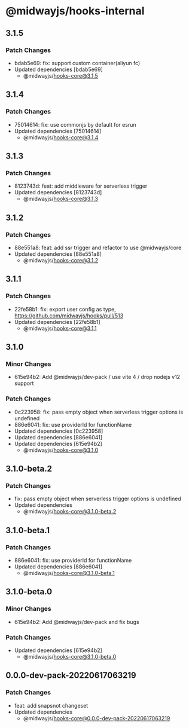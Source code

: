 # @midwayjs/hooks-internal

## 3.1.5

### Patch Changes

- bdab5e69: fix: support custom container(aliyun fc)
- Updated dependencies [bdab5e69]
  - @midwayjs/hooks-core@3.1.5

## 3.1.4

### Patch Changes

- 75014614: fix: use commonjs by default for esrun
- Updated dependencies [75014614]
  - @midwayjs/hooks-core@3.1.4

## 3.1.3

### Patch Changes

- 8123743d: feat: add middleware for serverless trigger
- Updated dependencies [8123743d]
  - @midwayjs/hooks-core@3.1.3

## 3.1.2

### Patch Changes

- 88e551a8: feat: add ssr trigger and refactor to use @midwayjs/core
- Updated dependencies [88e551a8]
  - @midwayjs/hooks-core@3.1.2

## 3.1.1

### Patch Changes

- 22fe58b1: fix: export user config as type, https://github.com/midwayjs/hooks/pull/513
- Updated dependencies [22fe58b1]
  - @midwayjs/hooks-core@3.1.1

## 3.1.0

### Minor Changes

- 615e94b2: Add @midwayjs/dev-pack / use vite 4 / drop nodejs v12 support

### Patch Changes

- 0c223958: fix: pass empty object when serverless trigger options is undefined
- 886e6041: fix: use providerId for functionName
- Updated dependencies [0c223958]
- Updated dependencies [886e6041]
- Updated dependencies [615e94b2]
  - @midwayjs/hooks-core@3.1.0

## 3.1.0-beta.2

### Patch Changes

- fix: pass empty object when serverless trigger options is undefined
- Updated dependencies
  - @midwayjs/hooks-core@3.1.0-beta.2

## 3.1.0-beta.1

### Patch Changes

- 886e6041: fix: use providerId for functionName
- Updated dependencies [886e6041]
  - @midwayjs/hooks-core@3.1.0-beta.1

## 3.1.0-beta.0

### Minor Changes

- 615e94b2: Add @midwayjs/dev-pack and fix bugs

### Patch Changes

- Updated dependencies [615e94b2]
  - @midwayjs/hooks-core@3.1.0-beta.0

## 0.0.0-dev-pack-20220617063219

### Patch Changes

- feat: add snapsnot changeset
- Updated dependencies
  - @midwayjs/hooks-core@0.0.0-dev-pack-20220617063219
